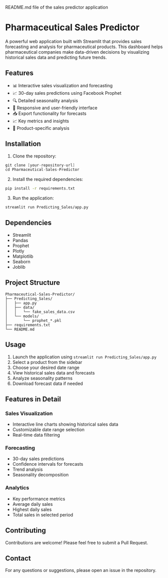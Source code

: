 README.md file of the sales predictor application

# Pharmaceutical Sales Predictor

A powerful web application built with Streamlit that provides sales forecasting and analysis for pharmaceutical products. This dashboard helps pharmaceutical companies make data-driven decisions by visualizing historical sales data and predicting future trends.

## Features

- 📊 Interactive sales visualization and forecasting
- 📈 30-day sales predictions using Facebook Prophet
- 🔍 Detailed seasonality analysis
- 📱 Responsive and user-friendly interface
- 📥 Export functionality for forecasts
- 📈 Key metrics and insights
- 🎯 Product-specific analysis

## Installation

1. Clone the repository:
``` Go to your bash/terminal
git clone [your-repository-url]
cd Pharmaceutical-Sales-Predictor
```

2. Install the required dependencies:
```bash
pip install -r requirements.txt
```

3. Run the application:
```bash
streamlit run Predicting_Sales/app.py
```

## Dependencies

- Streamlit
- Pandas
- Prophet
- Plotly
- Matplotlib
- Seaborn
- Joblib

## Project Structure

```
Pharmaceutical-Sales-Predictor/
├── Predicting_Sales/
│   ├── app.py
│   ├── data/
│   │   └── fake_sales_data.csv
│   └── models/
│       └── prophet_*.pkl
├── requirements.txt
└── README.md
```

## Usage

1. Launch the application using `streamlit run Predicting_Sales/app.py`
2. Select a product from the sidebar
3. Choose your desired date range
4. View historical sales data and forecasts
5. Analyze seasonality patterns
6. Download forecast data if needed

## Features in Detail

### Sales Visualization
- Interactive line charts showing historical sales data
- Customizable date range selection
- Real-time data filtering

### Forecasting
- 30-day sales predictions
- Confidence intervals for forecasts
- Trend analysis
- Seasonality decomposition

### Analytics
- Key performance metrics
- Average daily sales
- Highest daily sales
- Total sales in selected period

## Contributing

Contributions are welcome! Please feel free to submit a Pull Request.

## Contact

For any questions or suggestions, please open an issue in the repository. 
